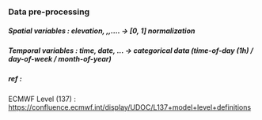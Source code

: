 
### Data pre-processing

##### Spatial variables : elevation, ,,.... -> [0, 1] normalization


##### Temporal variables : time, date, ... -> categorical data (time-of-day (1h) / day-of-week / month-of-year)

##### ref :

ECMWF Level (137) : https://confluence.ecmwf.int/display/UDOC/L137+model+level+definitions
